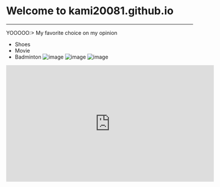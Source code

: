 # Welcome to kami20081.github.io
---
YOOOOO:>
My favorite choice on my opinion
- Shoes
- Movie
- Badminton
![image](https://user-images.githubusercontent.com/118245569/203474335-c3f2875b-3d80-4aa2-86b8-b0568f51fd15.png)
![image](https://user-images.githubusercontent.com/118245569/202170855-ae2aa98b-0105-44ad-a091-7238c384af16.png)
![image](https://user-images.githubusercontent.com/118245569/202171011-6a5888ed-0002-41cc-b0e6-548192f3a7d7.png)
<iframe width="560" height="315" src="https://www.youtube.com/embed/ibzVVQx9MlU" title="YouTube video player" frameborder="0" allow="accelerometer; autoplay; clipboard-write; encrypted-media; gyroscope; picture-in-picture" allowfullscreen></iframe>
